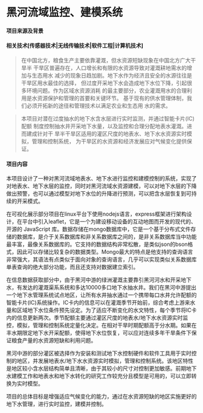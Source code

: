 # 黑河流域监控、建模系统
#### 项目来源及背景
#### 相关技术[传感器技术|无线传输技术|软件工程|计算机技术]
>在中国北方，粮食生产主要依靠灌溉，但水资源短缺现象在中国北方广大干旱半
干旱区普遍存在，人口增长和有限的水资源导致对灌溉耕地需水的增加与生态用水
减少的现象日趋加剧。地下水作为经济且安全的水源往往是干旱区用水最佳的选择，
但过度开采地下水会造成地下水位下降，引起很多环境问题。作为区域水资源消耗
的最主要部分，农业灌溉用水的合理利用是水资源保护和管理的首要和关键环节。
基于现有的供水管理体制，我们必须开拓新的途径和管理技术以满足农业和生态用
水的需求。

>本项目对潜在过度抽水的地下水含水层进行实时监测，并通过智能卡片(IC)配额
制度控制抽水井开采地下水量，以及监控和合理分配地表水灌溉。进而建成针对干
旱半干旱区适用的灌区尺度的地表水、地下水水资源实时模拟，管理和控制系统，
为干旱区的水资源和经济发展应对气候变化提供保证。
#### 项目内容
本项目设计了一种对黑河流域地表水、地下水进行监控和建模控制的系统，实现了对地表水、地下水层的监控，同时对黑河流域水资源建模，可以对地下水层的下降做出预警，也可以通过模型对地下水位的升降进行预测，可以把含水层恢复到可持续的开采模式。
        
在可视化展示部分项目在linux平台下使用nodejs语言，express框架进行架构设计，在平台中引入leaflet，它是一个为建设移动设备的互动地图而开发的现代的、开源的 JavaScript 库。数据存储在mongo数据库中，它是一个基于分布式文件存储的数据库，是介于关系数据库和非关系数据库之间的，是非关系数据库当中功能最丰富，最像关系数据库的。它支持的数据结构非常松散，是类似json的bson格式，因此可以存储比较复杂的数据类型。Mongo最大的特点是他支持的查询语言非常强大，其语法有点类似于面向对象的查询语言，几乎可以实现类似关系数据库单表查询的绝大部分功能，而且还支持对数据建立索引。
        
在信息数据获取部分中，由于黑河中游的绿洲灌溉主要靠引黑河河水和开采地下水，有发达的灌溉渠系系统和多达10000多口地下水抽水井。我们在黑河中游提出一个地下水管理系统试点地区，让所有水井抽水通过一个携带每口水井允许配额的智能卡片(IC)系统操作。IC卡内的信息可以在灌溉季节开始前，综合考虑上游来水量和区域地下水位条件预先设定。为了适应不断变化的水文特性，每个季节将IC卡内的信息更新两次。季节配额主要通过灌区尺度的地表水/地下水水资源实时监控，模拟，管理和控制系统定量化决定。在相对干旱时期配额高于分水期。如果在丰水期限定地下水开采配额，使得地下水位恢复，可以应对连续多年干旱条件下保证粮食产量的水资源短缺和利用问题。
        
黑河中游的部分灌区被选择作为安装和测试地下水控制硬件和软件工具用于实时控制的地区，并发展地表水/地下水水资源实时模拟，管理和控制系统。该地区特性是地区较小含水层结构简单且清晰，由于其较小的尺寸对控制更加敏感。前期地下水建模工作和地表水和地下水转化的研究工作较充分且模型是可用的，可以立即转换为实时模型。
        
项目的总体目标是增强适应气候变化的能力，通过在水资源短缺的地区实施更好的地下水管理，进行实时监控，建模并控制。
